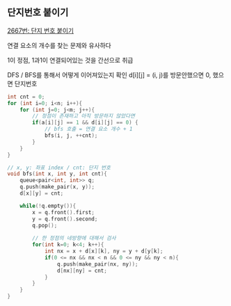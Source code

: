 ## 단지번호 붙이기

[2667번: 단지 번호 붙이기](https://www.acmicpc.net/problem/2667)

연결 요소의 개수를 찾는 문제와 유사하다

1이 정점, 1과1이 연결되어있는 것을 간선으로 취급

DFS / BFS를 통해서 어떻게 이어져있는지 확인
d[i][j] = (i, j)를 방문안했으면 0, 했으면 단지번호

```c++
int cnt = 0;
for (int i=0; i<n; i++){
	for (int j=0; j<m; j++){
		// 정점이 존재하고 아직 방문하지 않았다면
		if(a[i][j] == 1 && d[i][j] == 0) {
			// bfs 호출 = 연결 요소 개수 + 1
			bfs(i, j, ++cnt);
		}
	}
}
```

```c++
// x, y: 좌표 index / cnt: 단지 번호
void bfs(int x, int y, int cnt){
	queue<pair<int, int>> q;
	q.push(make_pair(x, y));
	d[x][y] = cnt;

	while(!q.empty()){
		x = q.front().first;
		y = q.front().second;
		q.pop();
		
		// 한 정점의 네방향에 대해서 검사
		for(int k=0; k<4; k++){
			int nx = x + d[x][k], ny = y + d[y[k];
			if(0 <= nx && nx < n && 0 <= ny && ny < n){
				q.push(make_pair(nx, ny));
				d[nx][ny] = cnt;
			}
		}
	}
}
```
<!--stackedit_data:
eyJoaXN0b3J5IjpbMTg2NzQzNTIzMCw4NzEyNzA4MjRdfQ==
-->